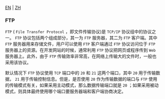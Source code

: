 [EN](./FTP.md) | [ZH](./FTP-zh.md)
### FTP

`FTP` ( `File Transfer Protocol` ，即文件传输协议)是 `TCP/IP` 协议组中的协议之一。 `FTP` 协议包括两个组成部分，其一为 `FTP` 服务器，其二为 `FTP` 客户端。其中 `FTP` 服务器用来存储文件，用户可以使用 `FTP` 客户端通过 `FTP` 协议访问位于 `FTP` 服务器上的资源。在开发网站的时候，通常利用 `FTP` 协议把网页或程序传到 `Web` 服务器上。此外，由于 `FTP` 传输效率非常高，在网络上传输大的文件时，一般也采用该协议。

默认情况下 `FTP` 协议使用 `TCP` 端口中的 `20` 和 `21` 这两个端口，其中 `20` 用于传输数据， `21` 用于传输控制信息。但是，是否使用 `20` 作为传输数据的端口与 `FTP` 使用的传输模式有关，如果采用主动模式，那么数据传输端口就是 `20` ；如果采用被动模式，则具体最终使用哪个端口要服务器端和客户端协商决定。